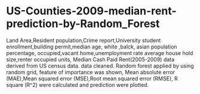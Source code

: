 # US-Counties-2009-median-rent-prediction-by-Random_Forest
Land Area,Resident population,Crime report,University student enrollment,building permit,median age, white ,balck, asian population percentage, occupied,vacant home,unemployment rate average house hold size,renter occupied units, Median Cash Paid Rent(2005-2009) data derived from US census data. data cleaned. Random forest applied by using random grid, feature of importance was shown, Mean absolute error (MAE),Mean squared error (MSE),Root mean squared error (RMSE), R square (R^2) were calculated and prediction were plotted. 
